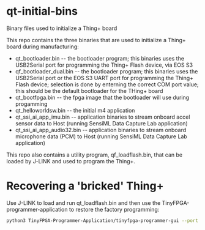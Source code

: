 # qt-initial-bins
Binary files used to initialize a Thing+ board

This repo contains the three binaries that are used to initialize a Thing+ board during manufacturing:
* qt_bootloader.bin -- the bootloader program; this binaries uses the USB2Serial port for programming the Thing+ Flash device, via EOS S3
* qf_bootloader_dual.bin -- the bootloader program; this binaries uses the USB2Serial port or the EOS S3 UART port for programming the Thing+ Flash device; selection is done by enterning the correct COM port value; this should be the default bootloader for the THing+ board
* qt_bootfpga.bin -- the fpga image that the bootloader will use during progamming
* qt_helloworldsw.bin -- the initial m4 application
* qt_ssi_ai_app_imu.bin -- application binaries to stream onboard accel sensor data to Host (running SensiML Data Capture Lab application)
* qt_ssi_ai_app_audio32.bin -- application binaries to stream onboard microphone data (PCM) to Host (running SensiML Data Capture Lab application)

This repo also contains a utility program, qf_loadflash.bin, that can be loaded by J-LINK and used to program the Thing+.

# Recovering a 'bricked' Thing+
Use J-LINK to load and run qt_loadflash.bin and then use the TinyFPGA-programmer-application to restore the factory programming:
```sh
python3 TinyFPGA-Programmer-Application/tinyfpga-programmer-gui --port COMXXX --mfgpkg qt-initial-binaries
```
